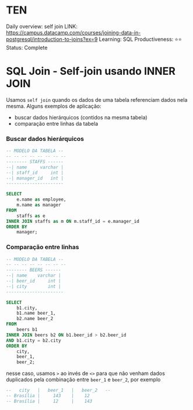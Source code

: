 # TEN

Daily overview: self join
LINK: https://campus.datacamp.com/courses/joining-data-in-postgresql/introduction-to-joins?ex=9
Learning: SQL
Productiveness: ⭐️⭐️
Status: Complete

# SQL Join - Self-join usando INNER JOIN

Usamos `self join` quando os dados de uma tabela referenciam dados nela mesma. Alguns exemplos de aplicação:

- buscar dados hierárquicos (contidos na mesma tabela)
- comparação entre linhas da tabela

### Buscar dados hierárquicos

```sql
-- MODELO DA TABELA --
-- -- -- -- -- -- -- -- 
-------- STAFFS ------
--| name     varchar |
--| staff_id     int |
--| manager_id   int |
----------------------

SELECT
    e.name as employee,
    m.name as manager
FROM
    staffs as e
INNER JOIN staffs as m ON m.staff_id = e.manager_id
ORDER BY
    manager;
```

### Comparação entre linhas

```sql
-- MODELO DA TABELA --
-- -- -- -- -- -- -- -- 
-------- BEERS ------
--| name    varchar |
--| beer_id     int |
--| city        int |
----------------------

SELECT
    b1.city,
    b1.name beer_1,
    b2.name beer_2
FROM
    beers b1
INNER JOIN beers b2 ON b1.beer_id > b2.beer_id
AND b1.city = b2.city
ORDER BY
    city,
    beer_1,
    beer_2;
```

nesse caso, usamos `>` ao invés de `<>` para que não venham dados duplicados pela combinação entre `beer_1` e `beer_2`, por exemplo

```sql
--   city   |   beer_1   |   beer_2   --
-- Brasília |     143    |    12   
-- Brasília |     12     |    143
```